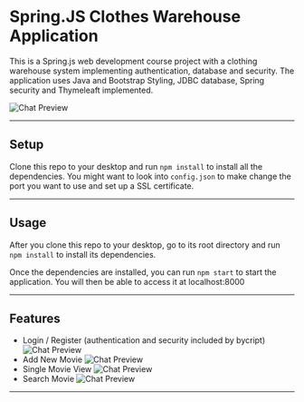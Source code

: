 Spring.JS Clothes Warehouse Application
===========

This is a Spring.js web development course project with a clothing warehouse system implementing authentication, database and security. The application uses Java and Bootstrap Styling, JDBC database, Spring security and Thymeleaft implemented.

![Chat Preview](https://github.com/josearangoj/node_movie_database_1/blob/main/img/home.png)

---

## Setup

Clone this repo to your desktop and run `npm install` to install all the dependencies. You might want to look into `config.json` to make change the port you want to use and set up a SSL certificate.

---

## Usage

After you clone this repo to your desktop, go to its root directory and run `npm install` to install its dependencies.

Once the dependencies are installed, you can run  `npm start` to start the application. You will then be able to access it at localhost:8000

---

## Features

- Login / Register (authentication  and security included by bycript)
  ![Chat Preview](https://github.com/josearangoj/node_movie_database_1/blob/main/img/register.png)
- Add New Movie
  ![Chat Preview](https://github.com/josearangoj/node_movie_database_1/blob/main/img/add_movie.png)
- Single Movie View
  ![Chat Preview](https://github.com/josearangoj/node_movie_database_1/blob/main/img/single_movie.png)
- Search Movie
  ![Chat Preview](https://github.com/josearangoj/node_movie_database_1/blob/main/img/search.png)

---
